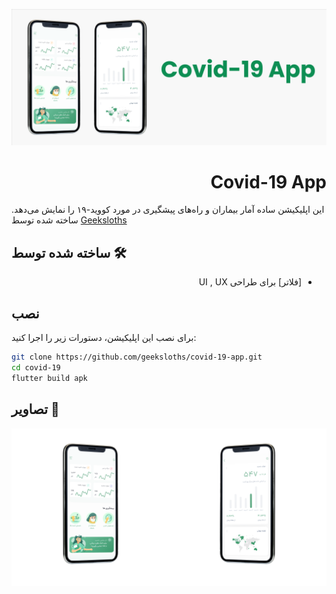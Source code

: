 
![alt-text](banner.png "Header Card")

<div style="text-align: right;">
<h1>Covid-19 App</h1>
</div>

این اپلیکیشن ساده آمار بیماران و راه‌های پیشگیری در مورد کووید-۱۹ را نمایش می‌دهد. ساخته شده توسط [Geeksloths](https://geeksloths.github.io)


## ساخته شده توسط 🛠
<div style="text-align: right;direction:rtl">
    <ul>
        <li>[فلاتر] برای طراحی UI , UX</li>
    </ul>
</div>

## نصب
برای نصب این اپلیکیشن، دستورات زیر را اجرا کنید:

```bash
git clone https://github.com/geeksloths/covid-19-app.git
cd covid-19
flutter build apk
```

## تصاویر 📸
<div style="display:flex;align-items:center">
    <span style="width:100%">
       <img src="mockup-1.png" style="width:100%">
    </span>
    <span style="width:100%">
       <img src="mockup-2.png" style="width:100%">
    </span>
</div>

